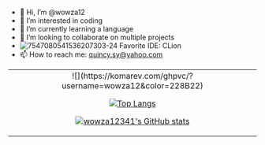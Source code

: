 - 👋 Hi, I’m @wowza12
- 👀 I’m interested in coding
- 🌱 I’m currently learning a language
- 💞️ I’m looking to collaborate on multiple projects
- ![7547080541536207303-24](https://user-images.githubusercontent.com/82714219/115122491-22032e80-9f86-11eb-8c40-67d247574afc.png) Favorite IDE: CLion
- 📫 How to reach me: quincy.sy@yahoo.com
<div align="center">
   <table>
     <tr>
       <td align="center" style="padding=0;width=50%;">
![](https://komarev.com/ghpvc/?username=wowza12&color=228B22)
         

[![Top Langs](https://github-readme-stats.vercel.app/api/top-langs/?username=wowza12)](https://github.com/wowza12)

[![wowza12341's GitHub stats](https://github-readme-stats.vercel.app/api?username=wowza12)](https://github.com/wowza12)
          </td>

<!---
wowza12/wowza12 is a ✨ special ✨ repository because its `README.md` (this file) appears on your GitHub profile.
You can click the Preview link to take a look at your changes.
--->
